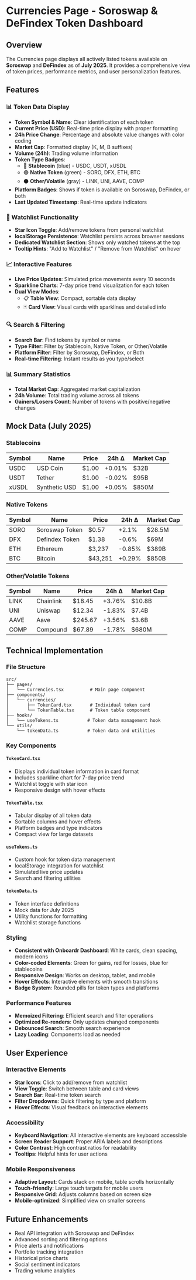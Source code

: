 # Currencies Page - Soroswap & DeFindex Token Dashboard

## Overview
The Currencies page displays all actively listed tokens available on **Soroswap** and **DeFindex** as of **July 2025**. It provides a comprehensive view of token prices, performance metrics, and user personalization features.

## Features

### 📊 Token Data Display
- **Token Symbol & Name**: Clear identification of each token
- **Current Price (USD)**: Real-time price display with proper formatting
- **24h Price Change**: Percentage and absolute value changes with color coding
- **Market Cap**: Formatted display (K, M, B suffixes)
- **Volume (24h)**: Trading volume information
- **Token Type Badges**:
  - 🔵 **Stablecoin** (blue) - USDC, USDT, xUSDL
  - 🟢 **Native Token** (green) - SORO, DFX, ETH, BTC
  - ⚫ **Other/Volatile** (gray) - LINK, UNI, AAVE, COMP
- **Platform Badges**: Shows if token is available on Soroswap, DeFindex, or both
- **Last Updated Timestamp**: Real-time update indicators

### 🎯 Watchlist Functionality
- **Star Icon Toggle**: Add/remove tokens from personal watchlist
- **localStorage Persistence**: Watchlist persists across browser sessions
- **Dedicated Watchlist Section**: Shows only watched tokens at the top
- **Tooltip Hints**: "Add to Watchlist" / "Remove from Watchlist" on hover

### 📈 Interactive Features
- **Live Price Updates**: Simulated price movements every 10 seconds
- **Sparkline Charts**: 7-day price trend visualization for each token
- **Dual View Modes**:
  - 📋 **Table View**: Compact, sortable data display
  - 🃏 **Card View**: Visual cards with sparklines and detailed info

### 🔍 Search & Filtering
- **Search Bar**: Find tokens by symbol or name
- **Type Filter**: Filter by Stablecoin, Native Token, or Other/Volatile
- **Platform Filter**: Filter by Soroswap, DeFindex, or Both
- **Real-time Filtering**: Instant results as you type/select

### 📊 Summary Statistics
- **Total Market Cap**: Aggregated market capitalization
- **24h Volume**: Total trading volume across all tokens
- **Gainers/Losers Count**: Number of tokens with positive/negative changes

## Mock Data (July 2025)

### Stablecoins
| Symbol | Name | Price | 24h Δ | Market Cap |
|--------|------|-------|-------|------------|
| USDC | USD Coin | $1.00 | +0.01% | $32B |
| USDT | Tether | $1.00 | -0.02% | $95B |
| xUSDL | Synthetic USD | $1.00 | +0.05% | $850M |

### Native Tokens
| Symbol | Name | Price | 24h Δ | Market Cap |
|--------|------|-------|-------|------------|
| SORO | Soroswap Token | $0.57 | +2.1% | $28.5M |
| DFX | Defindex Token | $1.38 | -0.6% | $69M |
| ETH | Ethereum | $3,237 | -0.85% | $389B |
| BTC | Bitcoin | $43,251 | +0.29% | $850B |

### Other/Volatile Tokens
| Symbol | Name | Price | 24h Δ | Market Cap |
|--------|------|-------|-------|------------|
| LINK | Chainlink | $18.45 | +3.76% | $10.8B |
| UNI | Uniswap | $12.34 | -1.83% | $7.4B |
| AAVE | Aave | $245.67 | +3.56% | $3.6B |
| COMP | Compound | $67.89 | -1.78% | $680M |

## Technical Implementation

### File Structure
```
src/
├── pages/
│   └── Currencies.tsx          # Main page component
├── components/
│   └── currencies/
│       ├── TokenCard.tsx       # Individual token card
│       └── TokenTable.tsx      # Token table component
├── hooks/
│   └── useTokens.ts           # Token data management hook
└── utils/
    └── tokenData.ts           # Token data and utilities
```

### Key Components

#### `TokenCard.tsx`
- Displays individual token information in card format
- Includes sparkline chart for 7-day price trend
- Watchlist toggle with star icon
- Responsive design with hover effects

#### `TokenTable.tsx`
- Tabular display of all token data
- Sortable columns and hover effects
- Platform badges and type indicators
- Compact view for large datasets

#### `useTokens.ts`
- Custom hook for token data management
- localStorage integration for watchlist
- Simulated live price updates
- Search and filtering utilities

#### `tokenData.ts`
- Token interface definitions
- Mock data for July 2025
- Utility functions for formatting
- Watchlist storage functions

### Styling
- **Consistent with Onboardr Dashboard**: White cards, clean spacing, modern icons
- **Color-coded Elements**: Green for gains, red for losses, blue for stablecoins
- **Responsive Design**: Works on desktop, tablet, and mobile
- **Hover Effects**: Interactive elements with smooth transitions
- **Badge System**: Rounded pills for token types and platforms

### Performance Features
- **Memoized Filtering**: Efficient search and filter operations
- **Optimized Re-renders**: Only updates changed components
- **Debounced Search**: Smooth search experience
- **Lazy Loading**: Components load as needed

## User Experience

### Interactive Elements
- **Star Icons**: Click to add/remove from watchlist
- **View Toggle**: Switch between table and card views
- **Search Bar**: Real-time token search
- **Filter Dropdowns**: Quick filtering by type and platform
- **Hover Effects**: Visual feedback on interactive elements

### Accessibility
- **Keyboard Navigation**: All interactive elements are keyboard accessible
- **Screen Reader Support**: Proper ARIA labels and descriptions
- **Color Contrast**: High contrast ratios for readability
- **Tooltips**: Helpful hints for user actions

### Mobile Responsiveness
- **Adaptive Layout**: Cards stack on mobile, table scrolls horizontally
- **Touch-friendly**: Large touch targets for mobile users
- **Responsive Grid**: Adjusts columns based on screen size
- **Mobile-optimized**: Simplified view on smaller screens

## Future Enhancements
- Real API integration with Soroswap and DeFindex
- Advanced sorting and filtering options
- Price alerts and notifications
- Portfolio tracking integration
- Historical price charts
- Social sentiment indicators
- Trading volume analytics 